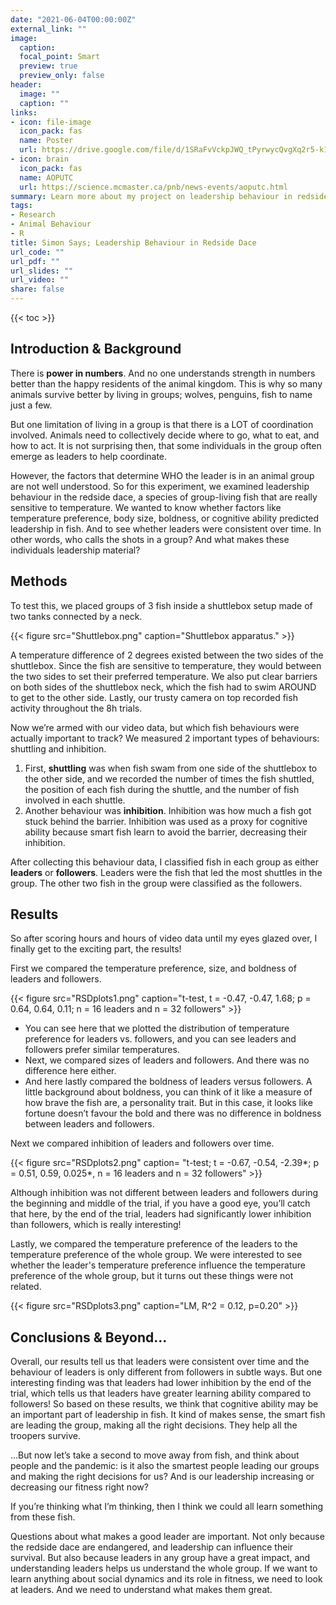 ```yaml
---
date: "2021-06-04T00:00:00Z"
external_link: ""
image:
  caption: 
  focal_point: Smart
  preview: true
  preview_only: false
header:
  image: ""
  caption: ""
links:
- icon: file-image
  icon_pack: fas
  name: Poster
  url: https://drive.google.com/file/d/1SRaFvVckpJWQ_tPyrwycQvgXq2r5-k1H/view?usp=sharing
- icon: brain
  icon_pack: fas
  name: AOPUTC
  url: https://science.mcmaster.ca/pnb/news-events/aoputc.html
summary: Learn more about my project on leadership behaviour in redside dace! This research was completed as part of a 2QQ3 Independent Research Practicuum and presented at the Annual Ontario Psychology Undergraduate Thesis Conference.
tags:
- Research
- Animal Behaviour
- R
title: Simon Says; Leadership Behaviour in Redside Dace
url_code: ""
url_pdf: ""
url_slides: ""
url_video: ""
share: false
---
```

{{< toc >}}

## Introduction & Background

There is **power in numbers**. And no one understands strength in numbers better than the happy residents of the animal kingdom. This is why so many animals survive better by living in groups; wolves, penguins, fish to name just a few.
    
But one limitation of living in a group is that there is a LOT of coordination involved. Animals need to collectively decide where to go, what to eat, and how to act. It is not surprising then, that some individuals in the group often emerge as leaders to help coordinate.
    
However, the factors that determine WHO the leader is in an animal group are not well understood. So for this experiment, we examined leadership behaviour in the redside dace, a species of group-living fish that are really sensitive to temperature. We wanted to know whether factors like temperature preference, body size, boldness, or cognitive ability predicted leadership in fish. And to see whether leaders were consistent over time. In other words, who calls the shots in a group? And what makes these individuals leadership material?

## Methods

To test this, we placed groups of 3 fish inside a shuttlebox setup made of two tanks connected by a neck.

{{< figure src="Shuttlebox.png" caption="Shuttlebox apparatus." >}}

A temperature difference of 2 degrees existed between the two sides of the shuttlebox. Since the fish are sensitive to temperature, they would between the two sides to set their preferred temperature. We also put clear barriers on both sides of the shuttlebox neck, which the fish had to swim AROUND to get to the other side. Lastly, our trusty camera on top recorded fish activity throughout the 8h trials.


 Now we’re armed with our video data, but which fish behaviours were actually important to track? We measured 2 important types of behaviours: shuttling and inhibition.
 1. First, **shuttling** was when fish swam from one side of the shuttlebox to the other side, and we recorded the number of times the fish shuttled, the position of each fish during the shuttle, and the number of fish involved in each shuttle.
2. Another behaviour was **inhibition**. Inhibition was how much a fish got stuck behind the barrier. Inhibition was used as a proxy for cognitive ability because smart fish learn to avoid the barrier, decreasing their inhibition.

After collecting this behaviour data, I classified fish in each group as either **leaders** or **followers**. Leaders were the fish that led the most shuttles in the group. The other two fish in the group were classified as the followers.

## Results
So after scoring hours and hours of video data until my eyes glazed over, I finally get to the exciting part, the results!

First we compared the temperature preference, size, and boldness of leaders and followers. 

{{< figure src="RSDplots1.png" caption="t-test, t = -0.47, -0.47, 1.68; p = 0.64, 0.64, 0.11; n = 16 leaders and n = 32 followers" >}}

- You can see here that we plotted the distribution of temperature preference for leaders vs. followers, and you can see leaders and followers prefer similar temperatures.
- Next, we compared sizes of leaders and followers. And there was no difference here either.
- And here lastly compared the boldness of leaders versus followers. A little background about boldness, you can think of it like a measure of how brave the fish are, a personality trait. But in this case, it looks like fortune doesn’t favour the bold and there was no difference in boldness between leaders and followers. 

Next we compared inhibition of leaders and followers over time.

{{< figure src="RSDplots2.png" caption= "t-test; t = -0.67, -0.54, -2.39*; p = 0.51, 0.59, 0.025*, n = 16 leaders and n = 32 followers" >}}

Although inhibition was not different between leaders and followers during the beginning and middle of the trial, if you have a good eye, you’ll catch that here, by the end of the trial, leaders had significantly lower inhibition than followers, which is really interesting!
    
Lastly, we compared the temperature preference of the leaders to the temperature preference of the whole group. We were interested to see whether the leader's temperature preference influence the temperature preference of the whole group, but it turns out these things were not related.

{{< figure src="RSDplots3.png" caption="LM, R^2  = 0.12, p=0.20" >}}

## Conclusions & Beyond...
 
Overall, our results tell us that leaders were consistent over time and the behaviour of leaders is only different from followers in subtle ways. But one interesting finding was that leaders had lower inhibition by the end of the trial, which tells us that leaders have greater learning ability compared to followers! So based on these results, we think that cognitive ability may be an important part of leadership in fish. It kind of makes sense, the smart fish are leading the group, making all the right decisions. They help all the troopers survive.

...But now let’s take a second to move away from fish, and think about people and the pandemic: is it also the smartest people leading our groups and making the right decisions for us? And is our leadership increasing or decreasing our fitness right now?

If you’re thinking what I’m thinking, then I think we could all learn something from these fish.

Questions about what makes a good leader are important. Not only because the redside dace are endangered, and leadership can influence their survival. But also because leaders in any group have a great impact, and understanding leaders helps us understand the whole group. If we want to learn anything about social dynamics and its role in fitness, we need to look at leaders. And we need to understand what makes them great.
